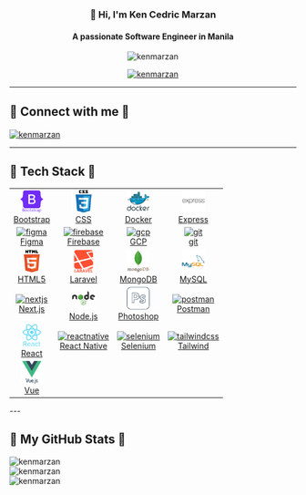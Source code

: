 <h3 align="center">👋 Hi, I'm Ken Cedric Marzan</h3>

<h4 align="center">A passionate Software Engineer in Manila</h4>

<p align="center">
  <img src="https://komarev.com/ghpvc/?username=kenmarzan&label=Profile%20views&color=0e75b6&style=flat" alt="kenmarzan" />
</p>

<p align="center">
  <a href="https://github.com/ryo-ma/github-profile-trophy">
    <img src="https://github-profile-trophy.vercel.app/?username=kenmarzan" alt="kenmarzan" />
  </a>
</p>

---

## 🔹 Connect with me 🔹

<p align="left">
  <a href="https://dev.to/kenmarzan" target="_blank"><img align="center" src="https://raw.githubusercontent.com/rahuldkjain/github-profile-readme-generator/master/src/images/icons/Social/devto.svg" alt="kenmarzan" height="30" width="40"/></a>
</p>

---

## 🔹 Tech Stack 🔹
 
<table align="center"> <tbody> <tr> <td align="center"><a href="https://getbootstrap.com/" target="_blank"><img src="https://raw.githubusercontent.com/devicons/devicon/master/icons/bootstrap/bootstrap-plain-wordmark.svg" alt="bootstrap" width="40" height="40"/><br>Bootstrap</a></td> <td align="center"><a href="https://www.w3schools.com/css/" target="_blank"><img src="https://raw.githubusercontent.com/devicons/devicon/master/icons/css3/css3-original-wordmark.svg" alt="css3" width="40" height="40"/><br>CSS</a></td> <td align="center"><a href="https://www.docker.com/" target="_blank"><img src="https://raw.githubusercontent.com/devicons/devicon/master/icons/docker/docker-original-wordmark.svg" alt="docker" width="40" height="40"/><br>Docker</a></td> <td align="center"><a href="https://expressjs.com/" target="_blank"><img src="https://raw.githubusercontent.com/devicons/devicon/master/icons/express/express-original-wordmark.svg" alt="express" width="40" height="40"/><br>Express</a></td> </tr> <tr> <td align="center"><a href="https://www.figma.com/" target="_blank"><img src="https://www.vectorlogo.zone/logos/figma/figma-icon.svg" alt="figma" width="40" height="40"/><br>Figma</a></td> <td align="center"><a href="https://firebase.google.com/" target="_blank"><img src="https://www.vectorlogo.zone/logos/firebase/firebase-icon.svg" alt="firebase" width="40" height="40"/><br>Firebase</a></td> <td align="center"><a href="https://cloud.google.com/" target="_blank"><img src="https://www.vectorlogo.zone/logos/google_cloud/google_cloud-icon.svg" alt="gcp" width="40" height="40"/><br>GCP</a></td> <td align="center"><a href="https://git-scm.com/" target="_blank"><img src="https://www.vectorlogo.zone/logos/git-scm/git-scm-icon.svg" alt="git" width="40" height="40"/><br>git</a></td> </tr> <tr> <td align="center"><a href="https://www.w3.org/html/" target="_blank"><img src="https://raw.githubusercontent.com/devicons/devicon/master/icons/html5/html5-original-wordmark.svg" alt="html5" width="40" height="40"/><br>HTML5</a></td> <td align="center"><a href="https://laravel.com/" target="_blank"><img src="https://raw.githubusercontent.com/devicons/devicon/master/icons/laravel/laravel-plain-wordmark.svg" alt="laravel" width="40" height="40"/><br>Laravel</a></td> <td align="center"><a href="https://www.mongodb.com/" target="_blank"><img src="https://raw.githubusercontent.com/devicons/devicon/master/icons/mongodb/mongodb-original-wordmark.svg" alt="mongodb" width="40" height="40"/><br>MongoDB</a></td> <td align="center"><a href="https://www.mysql.com/" target="_blank"><img src="https://raw.githubusercontent.com/devicons/devicon/master/icons/mysql/mysql-original-wordmark.svg" alt="mysql" width="40" height="40"/><br>MySQL</a></td> </tr> <tr> <td align="center"><a href="https://nextjs.org/" target="_blank"><img src="https://cdn.worldvectorlogo.com/logos/nextjs-2.svg" alt="nextjs" width="40" height="40"/><br>Next.js</a></td> <td align="center"><a href="https://nodejs.org/" target="_blank"><img src="https://raw.githubusercontent.com/devicons/devicon/master/icons/nodejs/nodejs-original-wordmark.svg" alt="nodejs" width="40" height="40"/><br>Node.js</a></td> <td align="center"><a href="https://www.photoshop.com/" target="_blank"><img src="https://raw.githubusercontent.com/devicons/devicon/master/icons/photoshop/photoshop-line.svg" alt="photoshop" width="40" height="40"/><br>Photoshop</a></td> <td align="center"><a href="https://postman.com/" target="_blank"><img src="https://www.vectorlogo.zone/logos/getpostman/getpostman-icon.svg" alt="postman" width="40" height="40"/><br>Postman</a></td> </tr> <tr> <td align="center"><a href="https://reactjs.org/" target="_blank"><img src="https://raw.githubusercontent.com/devicons/devicon/master/icons/react/react-original-wordmark.svg" alt="react" width="40" height="40"/><br>React</a></td> <td align="center"><a href="https://reactnative.dev/" target="_blank"><img src="https://reactnative.dev/img/header_logo.svg" alt="reactnative" width="40" height="40"/><br>React Native</a></td> <td align="center"><a href="https://www.selenium.dev/" target="_blank"><img src="https://raw.githubusercontent.com/detain/svg-logos/780f25886640cef088af994181646db2f6b1a3f8/svg/selenium-logo.svg" alt="selenium" width="40" height="40"/><br>Selenium</a></td> <td align="center"><a href="https://tailwindcss.com/" target="_blank"><img src="https://www.vectorlogo.zone/logos/tailwindcss/tailwindcss-icon.svg" alt="tailwindcss" width="40" height="40"/><br>Tailwind</a></td> </tr> <tr> <td align="center"><a href="https://vuejs.org/" target="_blank"><img src="https://raw.githubusercontent.com/devicons/devicon/master/icons/vuejs/vuejs-original-wordmark.svg" alt="vuejs" width="40" height="40"/><br>Vue</a></td> </tr> </tbody> </table>
---

## 🔹 My GitHub Stats 🔹

<p align="left">
  <img src="https://github-readme-stats.vercel.app/api/top-langs?username=kenmarzan&show_icons=true&locale=en&layout=compact" alt="kenmarzan" /><br/>
  <img src="https://github-readme-stats.vercel.app/api?username=kenmarzan&show_icons=true&locale=en" alt="kenmarzan" /><br/>
  <img src="https://github-readme-streak-stats.herokuapp.com/?user=kenmarzan" alt="kenmarzan" /><br/>
</p>


